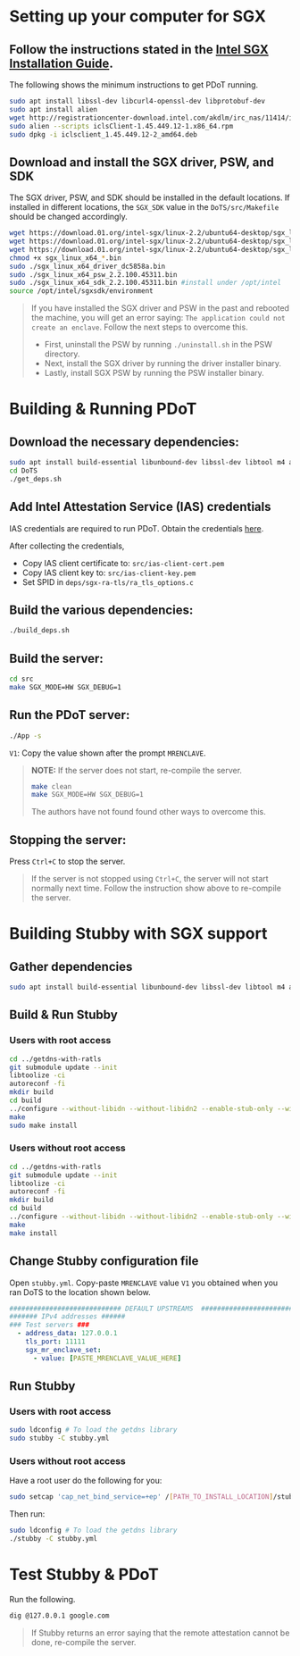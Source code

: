 # Setting up your computer for SGX
## Follow the instructions stated in the [Intel SGX Installation Guide](https://download.01.org/intel-sgx/linux-2.1.3/docs/Intel_SGX_Installation_Guide_Linux_2.1.3_Open_Source.pdf).
The following shows the minimum instructions to get PDoT running.

```bash
sudo apt install libssl-dev libcurl4-openssl-dev libprotobuf-dev
sudo apt install alien
wget http://registrationcenter-download.intel.com/akdlm/irc_nas/11414/iclsClient-1.45.449.12-1.x86_64.rpm
sudo alien --scripts iclsClient-1.45.449.12-1.x86_64.rpm
sudo dpkg -i iclsclient_1.45.449.12-2_amd64.deb
```
## Download and install the SGX driver, PSW, and SDK
The SGX driver, PSW, and SDK should be installed in the default locations. If installed in different locations, the `SGX_SDK` value in the `DoTS/src/Makefile` should be changed accordingly.

```bash
wget https://download.01.org/intel-sgx/linux-2.2/ubuntu64-desktop/sgx_linux_x64_driver_dc5858a.bin
wget https://download.01.org/intel-sgx/linux-2.2/ubuntu64-desktop/sgx_linux_x64_psw_2.2.100.45311.bin
wget https://download.01.org/intel-sgx/linux-2.2/ubuntu64-desktop/sgx_linux_x64_sdk_2.2.100.45311.bin
chmod +x sgx_linux_x64_*.bin
sudo ./sgx_linux_x64_driver_dc5858a.bin
sudo ./sgx_linux_x64_psw_2.2.100.45311.bin
sudo ./sgx_linux_x64_sdk_2.2.100.45311.bin #install under /opt/intel
source /opt/intel/sgxsdk/environment
```

 > If you have installed the SGX driver and PSW in the past and rebooted the machine, you will get an error saying: `The application could not create an enclave`. Follow the next steps to overcome this.
 > - First, uninstall the PSW by running `./uninstall.sh` in the PSW directory.
 > - Next, install the SGX driver by running the driver installer binary.
 > - Lastly, install SGX PSW by running the PSW installer binary.

# Building & Running PDoT

## Download the necessary dependencies:
```bash
sudo apt install build-essential libunbound-dev libssl-dev libtool m4 autoconf libyaml-dev
cd DoTS
./get_deps.sh
```

## Add Intel Attestation Service (IAS) credentials
IAS credentials are required to run PDoT. Obtain the credentials [here](https://api.portal.trustedservices.intel.com/EPID-attestation).

After collecting the credentials,
 - Copy IAS client certificate to: `src/ias-client-cert.pem`
 - Copy IAS client key to: `src/ias-client-key.pem`
 - Set SPID in `deps/sgx-ra-tls/ra_tls_options.c`

## Build the various dependencies:
```bash
./build_deps.sh
```

## Build the server:
```bash
cd src
make SGX_MODE=HW SGX_DEBUG=1
```

## Run the PDoT server:
```bash
./App -s
```
`V1`: Copy the value shown after the prompt `MRENCLAVE`.

> **NOTE:** If the server does not start, re-compile the server.
> ```bash
> make clean
> make SGX_MODE=HW SGX_DEBUG=1
> ```
> The authors have not found found other ways to overcome this.

## Stopping the server:
Press `Ctrl+C` to stop the server.

> If the server is not stopped using `Ctrl+C`, the server will not start normally next time.
> Follow the instruction show above to re-compile the server.

# Building Stubby with SGX support

## Gather dependencies
```bash
sudo apt install build-essential libunbound-dev libssl-dev libtool m4 autoconf
```

## Build & Run Stubby

### Users with root access
```bash
cd ../getdns-with-ratls
git submodule update --init
libtoolize -ci
autoreconf -fi
mkdir build
cd build
../configure --without-libidn --without-libidn2 --enable-stub-only --with-stubby --enable-sgx
make
sudo make install
```

### Users without root access
```bash
cd ../getdns-with-ratls
git submodule update --init
libtoolize -ci
autoreconf -fi
mkdir build
cd build
../configure --without-libidn --without-libidn2 --enable-stub-only --with-stubby --enable-sgx --prefix=[PATH_TO_INSTALL_LOCATION]
make
make install
```

## Change Stubby configuration file
Open `stubby.yml`. Copy-paste `MRENCLAVE` value `V1` you obtained when you ran DoTS to the location shown below.

```yml
############################ DEFAULT UPSTREAMS  ################################
####### IPv4 addresses ######
### Test servers ###
  - address_data: 127.0.0.1
    tls_port: 11111
    sgx_mr_enclave_set:
      - value: [PASTE_MRENCLAVE_VALUE_HERE]
```

## Run Stubby

### Users with root access
```bash
sudo ldconfig # To load the getdns library
sudo stubby -C stubby.yml
```

### Users without root access
Have a root user do the following for you:
```bash
sudo setcap 'cap_net_bind_service=+ep' /[PATH_TO_INSTALL_LOCATION]/stubby
```

Then run:
```bash
sudo ldconfig # To load the getdns library
./stubby -C stubby.yml
```

# Test Stubby & PDoT
Run the following.
```bash
dig @127.0.0.1 google.com
```

> If Stubby returns an error saying that the remote attestation cannot be done, re-compile the server.